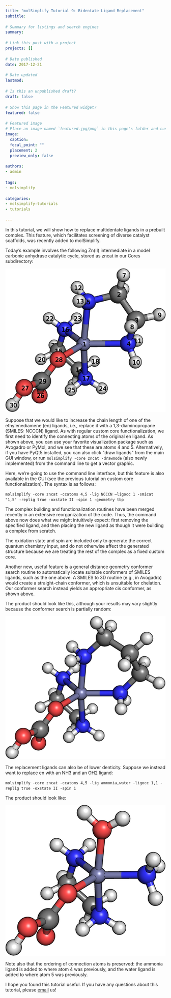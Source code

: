 ```yaml
---
title: "molSimplify Tutorial 9: Bidentate Ligand Replacement"
subtitle: 

# Summary for listings and search engines
summary: 

# Link this post with a project
projects: []

# Date published
date: 2017-12-21

# Date updated
lastmod: 

# Is this an unpublished draft?
draft: false

# Show this page in the Featured widget?
featured: false

# Featured image
# Place an image named `featured.jpg/png` in this page's folder and customize its options here.
image:
  caption: 
  focal_point: ""
  placement: 2
  preview_only: false

authors:
- admin

tags:
- molsimplify

categories:
- molsimplify-tutorials
- tutorials

---
```

In this tutorial, we will show how to replace multidentate ligands in a prebuilt complex. This feature, which facilitates screening of diverse catalyst scaffolds, was recently added to molSimplify.


Today’s example involves the following Zn(II) intermediate in a model carbonic anhydrase catalytic cycle, stored as zncat in our Cores subdirectory:


![](8_1.png)


Suppose that we would like to increase the chain length of one of the ethylenediamene (en) ligands, i.e., replace it with a 1,3-diaminopropane (SMILES: NCCCN) ligand. As with regular custom core functionalization, we first need to identify the connecting atoms of the original en ligand. As shown above, you can use your favorite visualization package such as Avogadro or PyMol, and we see that these are atoms 4 and 5. Alternatively, if you have PyQt5 installed, you can also click "draw ligands" from the main GUI window, or run `molsimplify -core zncat -drawmode` (also newly implemented) from the command line to get a vector graphic.


Here, we’re going to use the command line interface, but this feature is also available in the GUI (see the previous tutorial on custom core functionalization). The syntax is as follows:



`molsimplify -core zncat -ccatoms 4,5 -lig NCCCN –ligocc 1 -smicat "1,5" -replig true -oxstate II -spin 1 -geometry tbp`


The complex building and functionalization routines have been merged recently in an extensive reorganization of the code. Thus, the command above now does what we might intuitively expect: first removing the specified ligand, and then placing the new ligand as though it were building a complex from scratch.


The oxidation state and spin are included only to generate the correct quantum chemistry input, and do not otherwise affect the generated structure because we are treating the rest of the complex as a fixed custom core.


Another new, useful feature is a general distance geometry conformer search routine to automatically locate suitable conformers of SMILES ligands, such as the one above. A SMILES to 3D routine (e.g., in Avogadro) would create a straight-chain conformer, which is unsuitable for chelation. Our conformer search instead yields an appropriate cis conformer, as shown above.


The product should look like this, although your results may vary slightly because the conformer search is partially random:


![](8_2.png)


The replacement ligands can also be of lower denticity. Suppose we instead want to replace en with an NH3 and an OH2 ligand:


`molsimplify -core zncat -ccatoms 4,5 -lig ammonia,water -ligocc 1,1 -replig true -oxstate II -spin 1`


The product should look like:


![](8_3.png)


Note also that the ordering of connection atoms is preserved: the ammonia ligand is added to where atom 4 was previously, and the water ligand is added to where atom 5 was previously.


I hope you found this tutorial useful. If you have any questions about this tutorial, please [email](mailto:molsimplify@mit.edu?subject=mol%20simplify%20tutorial%209%20questions)  us!


